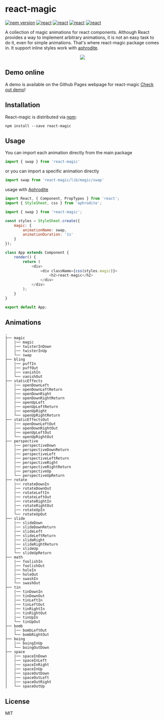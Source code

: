 # react-magic

[![npm version](https://badge.fury.io/js/react-magic.svg)](https://www.npmjs.com/package/react-magic)
<a href="https://github.com/facebook/react"><img src="https://img.shields.io/badge/react-v15.4.2-blue.svg" alt="react"></a>
<a href="https://github.com/miniMAC/magic"><img src="https://img.shields.io/badge/magic-v1.2.0-blue.svg" alt="react"></a>
<a href="https://github.com/Khan/aphrodite"><img src="https://img.shields.io/badge/aphrodite-v1.1.0-blue.svg" alt="react"></a>
<a href="https://react-map.github.io/react-magic/"><img src="https://img.shields.io/travis/rust-lang/rust.svg" alt="react"></a>       

A collection of magic animations for react components. Although React provides a way to implement arbitrary animations, 
it is not an easy task to do it, even for simple animations. That's where react-magic package comes in. It support inline styles work with [aphrodite](https://github.com/Khan/aphrodite).   
   
<div style="text-align:center" align="center">
  <img src="https://react-map.github.io/react-magic/demo.gif" />
</div>    
   
## Demo online               

A demo is available on the Github Pages webpage for react-magic [Check out demo](https://react-map.github.io/react-magic/)!          

## Installation    

React-magic is distributed via [npm](https://www.npmjs.com/package/react-magic):     

```
npm install --save react-magic    
```     

## Usage

You can import each animation directly from the main package

```js
import { swap } from 'react-magic'
```

or you can import a specific animation directly

```js
import swap from 'react-magic/lib/magic/swap'
```    

usage with [Aphrodite](https://github.com/Khan/aphrodite)     

```js
import React, { Component, PropTypes } from 'react';
import { StyleSheet, css } from 'aphrodite';

import { swap } from 'react-magic';

const styles = StyleSheet.create({
    magic: {
        animationName: swap,
        animationDuration: '1s'
    }
});

class App extends Component {
    render() {
        return (
            <div>
                <div className={css(styles.magic)}>
                    <h2>react-magic</h2>
                </div>
            </div>
        );
    }
}

export default App;   
```     

## Animations      

```
.
├── magic
│   |── magic     
│   |── twisterInDown           
│   |── twisterInUp         
│   └── swap    
├── bling                         
│   |── puffIn             
│   |── puffOut            
│   |── vanishIn                           
│   └── vanishOut                     
├── staticEffects                         
│   |── openDownLeft             
│   |── openDownLeftReturn            
│   |── openDownRight       
│   |── openDownRightReturn    
│   |── openUpLeft    
│   |── openUpLeftReturn    
│   |── openUpRight                        
│   └── openUpRightReturn                
├── staticEffectsOut                         
│   |── openDownLeftOut             
│   |── openDownRightOut            
│   |── openUpLeftOut                           
│   └── openUpRightOut     
├── perspective                         
│   |── perspectiveDown             
│   |── perspectiveDownReturn            
│   |── perspectiveLeft       
│   |── perspectiveLeftReturn  
│   |── perspectiveRight    
│   |── perspectiveRightReturn    
│   |── perspectiveUp                        
│   └── perspectiveUpReturn              
├── rotate                         
│   |── rotateDownIn             
│   |── rotateDownOut            
│   |── rotateLeftIn       
│   |── rotateLeftOut  
│   |── rotateRightIn    
│   |── rotateRightOut    
│   |── rotateUpIn                        
│   └── rotateUpOut               
├── slide                         
│   |── slideDown             
│   |── slideDownReturn            
│   |── slideLeft       
│   |── slideLeftReturn  
│   |── slideRight    
│   |── slideRightReturn    
│   |── slideUp                        
│   └── slideUpReturn            
├── math                                
│   |── foolishIn       
│   |── foolishOut  
│   |── holeIn    
│   |── holeOut    
│   |── swashIn                        
│   └── swashOut     
├── tin                         
│   |── tinDownIn             
│   |── tinDownOut            
│   |── tinLeftIn       
│   |── tinLeftOut  
│   |── tinRightIn    
│   |── tinRightOut    
│   |── tinUpIn                        
│   └── tinUpOut     
├── bomb
│   |── bombLeftOut           
│   └── bombRightOut           
├── boing
│   |── boingInUp           
│   └── boingOutDown     
├── space                         
│   |── spaceInDown             
│   |── spaceInLeft            
│   |── spaceInRight       
│   |── spaceInUp  
│   |── spaceOutDown    
│   |── spaceOutLeft    
│   |── spaceOutRight                        
│   └── spaceOutUp         
```      
## License   

MIT  




